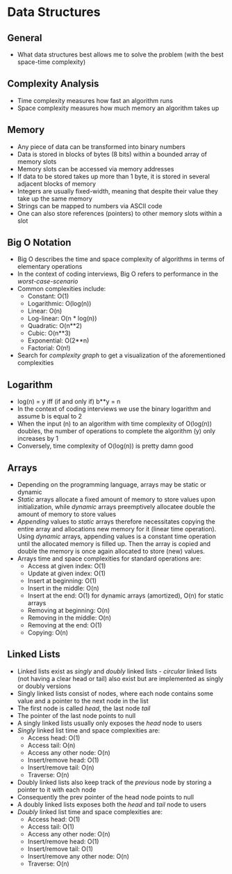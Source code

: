 # Data Structures

## General

* What data structures best allows me to solve the problem (with the best space-time complexity)

## Complexity Analysis

* Time complexity measures how fast an algorithm runs
* Space complexity measures how much memory an algorithm takes up

## Memory

* Any piece of data can be transformed into binary numbers
* Data is stored in blocks of bytes (8 bits) within a bounded array of memory slots
* Memory slots can be accessed via memory addresses
* If data to be stored takes up more than 1 byte, it is stored in several adjacent blocks of memory 
* Integers are usually fixed-width, meaning that despite their value they take up the same memory
* Strings can be mapped to numbers via ASCII code
* One can also store references (pointers) to other memory slots within a slot

## Big O Notation

* Big O describes the time and space complexity of algorithms in terms of elementary operations
* In the context of coding interviews, Big O refers to performance in the _worst-case-scenario_
* Common complexities include:
    - Constant: O(1)
    - Logarithmic: O(log(n))
    - Linear: O(n)
    - Log-linear: O(n * log(n))
    - Quadratic: O(n**2)
    - Cubic: O(n**3)
    - Exponential: O(2**n)
    - Factorial: O(n!)
* Search for _complexity graph_ to get a visualization of the aforementioned complexities

## Logarithm

* log(n) = y iff (if and only if) b**y = n
* In the context of coding interviews we use the binary logarithm and assume b is equal to 2
* When the input (n) to an algorithm with time complexity of O(log(n)) doubles, the number of operations to complete the algorithm (y) only increases by 1
* Conversely, time complexity of O(log(n)) is pretty damn good

## Arrays

* Depending on the programming language, arrays may be static or dynamic 
* _Static_ arrays allocate a fixed amount of memory to store values upon initialization, while _dynamic_ arrays preemptively allocatee double the amount of memory to store values
* _Appending_ values to _static_ arrays therefore necessitates copying the entire array and allocations new memory for it (linear time operation). Using _dynamic_ arrays, appending values is a constant time operation until the allocated memory is filled up. Then the array is copied and double the memory is once again allocated to store (new) values.
* Arrays time and space complexities for standard operations are:
    - Access at given index: O(1)
    - Update at given index: O(1)
    - Insert at beginning: O(1)
    - Insert in the middle: O(n)
    - Insert at the end: O(1) for dynamic arrays (amortized), O(n) for static arrays
    - Removing at beginning: O(n)
    - Removing in the middle: O(n)
    - Removing at the end: O(1)
    - Copying: O(n)

## Linked Lists

* Linked lists exist as _singly_ and _doubly_ linked lists - _circular_ linked lists (not having a clear head or tail) also exist but are implemented as singly or doubly versions
* Singly linked lists consist of nodes, where each node contains some value and a pointer to the next node in the list
* The first node is called _head_, the last node _tail_
* The pointer of the last node points to null
* A singly linked lists usually only exposes the _head_ node to users
* _Singly_ linked list time and space complexities are:
    - Access head: O(1)
    - Access tail: O(n)
    - Access any other node: O(n)
    - Insert/remove head: O(1)
    - Insert/remove tail: O(n)
    - Traverse: O(n)
* Doubly linked lists also keep track of the _previous_ node by storing a pointer to it with each node
* Consequently the prev pointer of the head node points to null
* A doubly linked lists exposes both the _head_ and _tail_ node to users
* _Doubly_ linked list time and space complexities are:
    - Access head: O(1)
    - Access tail: O(1)
    - Access any other node: O(n)
    - Insert/remove head: O(1)
    - Insert/remove tail: O(1)
    - Insert/remove any other node: O(n)
    - Traverse: O(n)